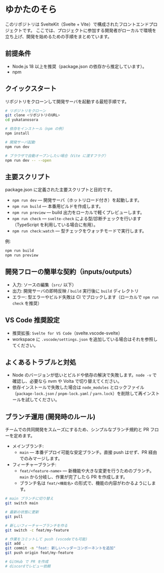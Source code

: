 # ゆかたのそら

このリポジトリは SvelteKit（Svelte + Vite）で構成されたフロントエンドプロジェクトです。
ここでは、プロジェクトに参加する開発者がローカルで環境を立ち上げ、開発を始めるための手順をまとめています。

## 前提条件

- Node.js 18 以上を推奨（package.json の依存から推定しています）。
- npm

## クイックスタート

リポジトリをクローンして開発サーバを起動する最短手順です。

```bash
# リポジトリをクローン
git clone <リポジトリのURL>
cd yukatanosora

# 依存をインストール（npm の例）
npm install

# 開発サーバ起動
npm run dev

# ブラウザで自動オープンしたい場合（Vite に渡すフラグ）
npm run dev -- --open
```

## 主要スクリプト

package.json に定義された主要スクリプトと目的です。

- `npm run dev` — 開発サーバ（ホットリロード付き）を起動します。
- `npm run build` — 本番用ビルドを作成します。
- `npm run preview` — build 出力をローカルで軽くプレビューします。
- `npm run check` — `svelte-check` による型/診断チェックを行います（TypeScript を利用している場合に有用）。
- `npm run check:watch` — 型チェックをウォッチモードで実行します。

例:

```bash
npm run build
npm run preview
```

## 開発フローの簡単な契約（inputs/outputs）

- 入力: ソースの編集（`src/` 以下）
- 出力: 開発サーバの即時反映 / `build` 実行後に `build` ディレクトリ
- エラー: 型エラーやビルド失敗は CI でブロックします（ローカルで `npm run check` を推奨）

## VS Code 推奨設定

- 推奨拡張: `Svelte for VS Code`（svelte.vscode-svelte）
- workspace に `.vscode/settings.json` を追加している場合はそれを参照してください。

## よくあるトラブルと対処

- Node のバージョンが低いとビルドや依存の解決で失敗します。`node -v` で確認し、必要なら nvm や Volta で切り替えてください。
- 依存インストールで失敗した場合は `node_modules` とロックファイル（`package-lock.json` / `pnpm-lock.yaml` / `yarn.lock`）を削除して再インストールを試してください。

## ブランチ運用 (開発時のルール)

チームでの共同開発をスムーズにするため、シンプルなブランチ規約と PR フローを定めます。

- メインブランチ:
  - `main` — 本番デプロイ可能な安定ブランチ。直接 push はせず、PR 経由でのみマージします。
- フィーチャーブランチ:
  - `feat/<feature-name>` — 新機能や大きな変更を行うためのブランチ。`main` から分岐し、作業が完了したら PR を作成します。
  - ブランチ名は `feat/<機能名>` の形式で、機能の内容がわかるようにします。


```bash
# main ブランチに切り替え
git switch main

# 最新の状態に更新
git pull

# 新しいフィーチャーブランチを作る
git switch -c feat/my-feature

# 作業をコミットして push (vscodeでも可能)
git add .
git commit -m "feat: 新しいヘッダーコンポーネントを追加"
git push origin feat/my-feature

# GitHub で PR を作成
# discordでレビュー依頼
```

